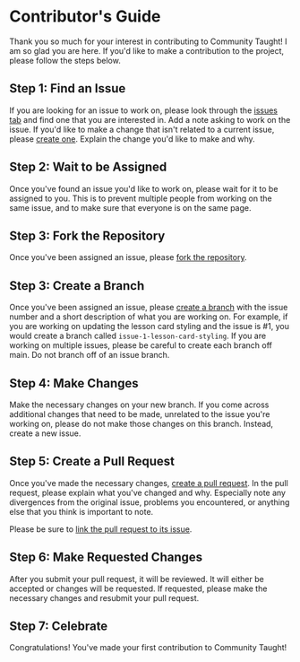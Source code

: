 # Contributor's Guide

Thank you so much for your interest in contributing to Community Taught! I am so glad you are here. If you'd like to make a contribution to the project, please follow the steps below.

## Step 1: Find an Issue

If you are looking for an issue to work on, please look through the [issues tab](https://github.com/labrocadabro/communitytaught/issues) and find one that you are interested in. Add a note asking to work on the issue. If you'd like to make a change that isn't related to a current issue, please [create one](https://docs.github.com/en/issues/tracking-your-work-with-issues/creating-an-issue). Explain the change you'd like to make and why.

## Step 2: Wait to be Assigned

Once you've found an issue you'd like to work on, please wait for it to be assigned to you. This is to prevent multiple people from working on the same issue, and to make sure that everyone is on the same page.

## Step 3: Fork the Repository

Once you've been assigned an issue, please [fork the repository](https://docs.github.com/en/pull-requests/collaborating-with-pull-requests/working-with-forks/fork-a-repo).

## Step 3: Create a Branch

Once you've been assigned an issue, please [create a branch](https://www.theserverside.com/blog/Coffee-Talk-Java-News-Stories-and-Opinions/Git-Branch-Create-Example-Command-Checkout-Commit-Tag) with the issue number and a short description of what you are working on. For example, if you are working on updating the lesson card styling and the issue is #1, you would create a branch called `issue-1-lesson-card-styling`. If you are working on multiple issues, please be careful to create each branch off main. Do not branch off of an issue branch.

## Step 4: Make Changes

Make the necessary changes on your new branch. If you come across additional changes that need to be made, unrelated to the issue you're working on, please do not make those changes on this branch. Instead, create a new issue.

## Step 5: Create a Pull Request

Once you've made the necessary changes, [create a pull request](https://docs.github.com/en/pull-requests/collaborating-with-pull-requests/proposing-changes-to-your-work-with-pull-requests/creating-a-pull-request). In the pull request, please explain what you've changed and why. Especially note any divergences from the original issue, problems you encountered, or anything else that you think is important to note.

Please be sure to [link the pull request to its issue](https://docs.github.com/en/issues/tracking-your-work-with-issues/linking-a-pull-request-to-an-issue).

## Step 6: Make Requested Changes

After you submit your pull request, it will be reviewed. It will either be accepted or changes will be requested. If requested, please make the necessary changes and resubmit your pull request.

## Step 7: Celebrate

Congratulations! You've made your first contribution to Community Taught!
